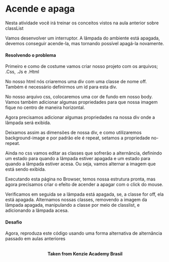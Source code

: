 <h1>Acende e apaga</h1>

Nesta atividade você irá treinar os conceitos vistos na aula anterior sobre classList

Vamos desenvolver um interruptor. A lâmpada do ambiente está apagada, devemos conseguir acende-la, mas tornando possível apagá-la novamente.

<h4>Resolvendo o problema</h4>
Primeiro e como de costume vamos criar nosso projeto com os arquivos; .Css, .Js e .Html   

No nosso html nós criaremos uma div com uma classe de nome off. Também é necessário definirmos um id para esta div.  

No nosso arquivo css, colocaremos uma cor de fundo em nosso body. Vamos também adicionar algumas propriedades para que nossa imagem fique no centro de maneira horizontal.

Agora precisamos adicionar algumas propriedades na nossa div onde a lâmpada será exibida.

Deixamos assim as dimensões de nossa div, e como utilizaremos background-image e por padrão ele é repeat, setamos a propriedade no-repeat.  

Ainda no css vamos editar as classes que sofrerão a alternância, definindo um estado para quando a lâmpada estiver apagada e um estado para quando a lâmpada estiver acesa. Ou seja, vamos alternar a imagem que está sendo exibida.

Executando esta página no Browser, temos nossa estrutura pronta, mas agora precisamos criar o efeito de acender a apagar com o click do mouse.

Verificamos em seguida se a lâmpada está apagada, se, a classe for off, ela está apagada. Alternamos nossas classes, removendo a imagem da lâmpada apagada, manipulando a classe por meio de classlist, e adicionando a lâmpada acesa.

<h4>Desafio</h4>
Agora, reproduza este código usando uma forma alternativa de alternância passado em aulas anteriores
<br>
<br>

<p align="center"><b>Taken from Kenzie Academy Brasil</b></p>
